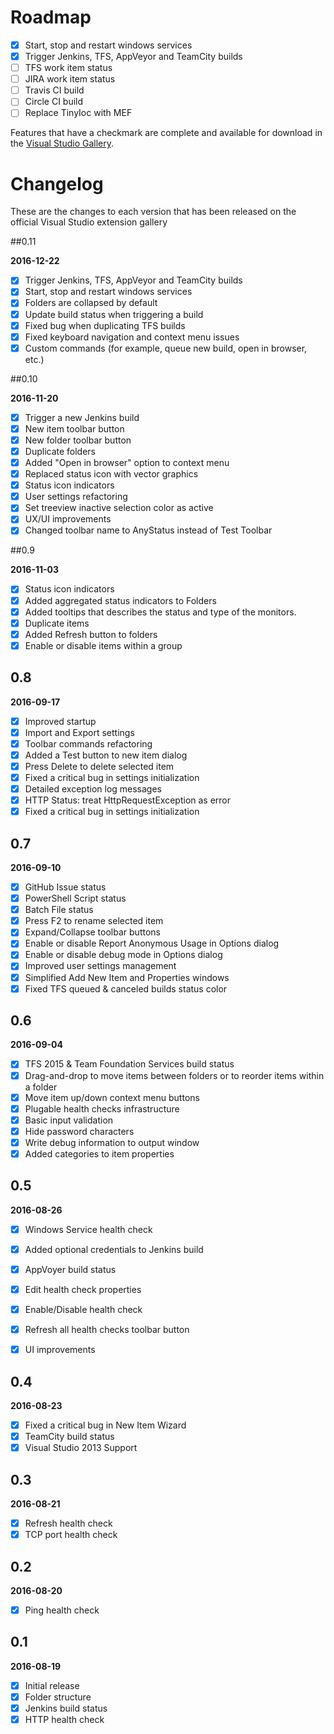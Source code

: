 # Roadmap

- [x] Start, stop and restart windows services
- [x] Trigger Jenkins, TFS, AppVeyor and TeamCity builds
- [ ] TFS work item status
- [ ] JIRA work item status
- [ ] Travis CI build
- [ ] Circle CI build
- [ ] Replace TinyIoc with MEF

Features that have a checkmark are complete and available for
download in the
[Visual Studio Gallery](https://visualstudiogallery.msdn.microsoft.com/d2262fef-aeca-45dd-9c8c-87c290ee4eb0).

# Changelog

These are the changes to each version that has been released
on the official Visual Studio extension gallery

##0.11

**2016-12-22**

- [x] Trigger Jenkins, TFS, AppVeyor and TeamCity builds
- [x] Start, stop and restart windows services
- [x] Folders are collapsed by default
- [x] Update build status when triggering a build
- [x] Fixed bug when duplicating TFS builds
- [x] Fixed keyboard navigation and context menu issues
- [x] Custom commands (for example, queue new build, open in browser, etc.)

##0.10

**2016-11-20**

- [x] Trigger a new Jenkins build
- [x] New item toolbar button
- [x] New folder toolbar button
- [x] Duplicate folders
- [x] Added "Open in browser" option to context menu
- [x] Replaced status icon with vector graphics
- [x] Status icon indicators
- [x] User settings refactoring
- [x] Set treeview inactive selection color as active
- [x] UX/UI improvements
- [x] Changed toolbar name to AnyStatus instead of Test Toolbar

##0.9

**2016-11-03**

- [x] Status icon indicators
- [x] Added aggregated status indicators to Folders
- [x] Added tooltips that describes the status and type of the monitors.
- [x] Duplicate items
- [x] Added Refresh button to folders
- [x] Enable or disable items within a group

## 0.8

**2016-09-17**

- [x] Improved startup
- [x] Import and Export settings
- [x] Toolbar commands refactoring
- [x] Added a Test button to new item dialog
- [x] Press Delete to delete selected item
- [x] Fixed a critical bug in settings initialization
- [x] Detailed exception log messages
- [x] HTTP Status: treat HttpRequestException as error
- [x] Fixed a critical bug in settings initialization

## 0.7

**2016-09-10**

- [x] GitHub Issue status
- [x] PowerShell Script status
- [x] Batch File status
- [x] Press F2 to rename selected item
- [x] Expand/Collapse toolbar buttons
- [x] Enable or disable Report Anonymous Usage in Options dialog
- [x] Enable or disable debug mode in Options dialog
- [x] Improved user settings management
- [x] Simplified Add New Item and Properties windows
- [x] Fixed TFS queued & canceled builds status color

## 0.6

**2016-09-04**

- [x] TFS 2015 & Team Foundation Services build status
- [x] Drag-and-drop to move items between folders or to reorder items within a folder
- [x] Move item up/down context menu buttons
- [x] Plugable health checks infrastructure
- [x] Basic input validation
- [x] Hide password characters
- [x] Write debug information to output window
- [x] Added categories to item properties

## 0.5

**2016-08-26**

- [x] Windows Service health check
- [x] Added optional credentials to Jenkins build
- [x] AppVoyer build status
- [x] Edit health check properties
- [x] Enable/Disable health check
- [x] Refresh all health checks toolbar button
- [x] UI improvements


## 0.4

**2016-08-23**

- [x] Fixed a critical bug in New Item Wizard
- [x] TeamCity build status
- [x] Visual Studio 2013 Support

## 0.3

**2016-08-21**

- [x] Refresh health check
- [x] TCP port health check

## 0.2

**2016-08-20**

- [x] Ping health check

## 0.1

**2016-08-19**

- [x] Initial release
- [x] Folder structure
- [x] Jenkins build status
- [x] HTTP health check
